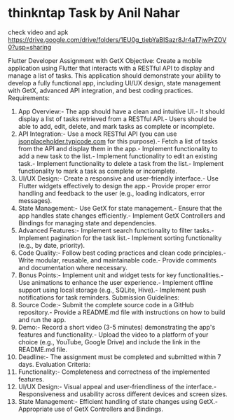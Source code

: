 # thinkntap Task by Anil Nahar
check video and apk https://drive.google.com/drive/folders/1EU0g_tiebYaBISazr8Jr4aT7jwPrZOV0?usp=sharing

Flutter Developer Assignment with GetX
 Objective:
 Create a mobile application using Flutter that interacts with a RESTful API to display and
 manage a list of tasks. This application should demonstrate your ability to develop a fully
 functional app, including UI/UX design, state management with GetX, advanced API
 integration, and best coding practices.
 Requirements:
 1. App Overview:- The app should have a clean and intuitive UI.- It should display a list of tasks retrieved from a RESTful API.- Users should be able to add, edit, delete, and mark tasks as complete or incomplete.
 2. API Integration:- Use a mock RESTful API (you can use
 [jsonplaceholder.typicode.com](https://jsonplaceholder.typicode.com/) for this purpose).- Fetch a list of tasks from the API and display them in the app.- Implement functionality to add a new task to the list.- Implement functionality to edit an existing task.- Implement functionality to delete a task from the list.- Implement functionality to mark a task as complete or incomplete.
 3. UI/UX Design:- Create a responsive and user-friendly interface.- Use Flutter widgets effectively to design the app.- Provide proper error handling and feedback to the user (e.g., loading indicators, error
 messages).
 4. State Management:- Use GetX for state management.- Ensure that the app handles state changes efficiently.- Implement GetX Controllers and Bindings for managing state and dependencies.
 5. Advanced Features:- Implement search functionality to filter tasks.- Implement pagination for the task list.- Implement sorting functionality (e.g., by date, priority).
 6. Code Quality:- Follow best coding practices and clean code principles.- Write modular, reusable, and maintainable code.- Provide comments and documentation where necessary.
7. Bonus Points:- Implement unit and widget tests for key functionalities.- Use animations to enhance the user experience.- Implement offline support using local storage (e.g., SQLite, Hive).- Implement push notifications for task reminders.
 Submission Guidelines:
 1. Source Code:- Submit the complete source code in a GitHub repository.- Provide a README.md file with instructions on how to build and run the app.
 2. Demo:- Record a short video (3-5 minutes) demonstrating the app's features and functionality.- Upload the video to a platform of your choice (e.g., YouTube, Google Drive) and include
 the link in the README.md file.
 3. Deadline:- The assignment must be completed and submitted within 7 days.
 Evaluation Criteria:
 1. Functionality:- Completeness and correctness of the implemented features.
 2. UI/UX Design:- Visual appeal and user-friendliness of the interface.- Responsiveness and usability across different devices and screen sizes.
 4. State Management:- Efficient handling of state changes using GetX.- Appropriate use of GetX Controllers and Bindings.
